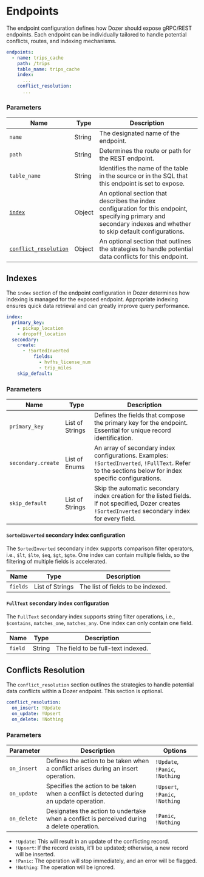 # Endpoints
The endpoint configuration defines how Dozer should expose gRPC/REST endpoints. Each endpoint can be individually tailored to handle potential conflicts, routes, and indexing mechanisms.

```yaml
endpoints:
  - name: trips_cache  
    path: /trips
    table_name: trips_cache
    index:
      ...
    conflict_resolution: 
      ...
```

### Parameters
| Name                  | Type         | Description                                                                                                                         |
|-----------------------|--------------|-------------------------------------------------------------------------------------------------------------------------------------|
| `name`                | String       | The designated name of the endpoint.                                                                                                |
| `path`                | String       | Determines the route or path for the REST endpoint.                                                                                 |
| `table_name`          | String       | Identifies the name of the table in the source or in the SQL that this endpoint is set to expose.                                   |
| [`index`](#indexes)               | Object       | An optional section that describes the index configuration for this endpoint, specifying primary and secondary indexes and whether to skip default configurations.  |
| [`conflict_resolution`](#conflicts-resolution) | Object       | An optional section that outlines the strategies to handle potential data conflicts for this endpoint.                              |

## Indexes
The `index` section of the endpoint configuration in Dozer determines how indexing is managed for the exposed endpoint. Appropriate indexing ensures quick data retrieval and can greatly improve query performance.

```yaml
index:
  primary_key:
    - pickup_location
    - dropoff_location
  secondary:
    create:
      - !SortedInverted
          fields:
            - hvfhs_license_num
            - trip_miles
    skip_default: 
```

### Parameters
| Name                                | Type                      | Description                                                                                                                                                    |
|-------------------------------------|---------------------------|----------------------------------------------------------------------------------------------------------------------------------------------------------------|
| `primary_key`                        | List of Strings           | Defines the fields that compose the primary key for the endpoint. Essential for unique record identification.                                                |
| `secondary.create`                   | List of Enums           | An array of secondary index configurations. Examples: `!SortedInverted`, `!FullText`. Refer to the sections below for index specific configurations.                          |
| `skip_default`                       | List of Strings           | Skip the automatic secondary index creation for the listed fields. If not specified, Dozer creates `!SortedInverted` secondary index for every field.  |

#### `SortedInverted` secondary index configuration
The `SortedInverted` secondary index supports comparison filter operators, i.e., `$lt`, `$lte`, `$eq`, `$gt`, `$gte`. One index can contain multiple fields, so the filtering of multiple fields is accelerated.

| Name                                | Type                      | Description                                                                                                                                                    |
|-------------------------------------|---------------------------|----------------------------------------------------------------------------------------------------------------------------------------------------------------|
| `fields`                           | List of Strings           | The list of fields to be indexed.                                                                                     |

#### `FullText` secondary index configuration
The `FullText` secondary index supports string filter operations, i.e., `$contains`, `matches_one`, `matches_any`. One index can only contain one field.

| Name                                | Type                      | Description                                                                                                                                                    |
|-------------------------------------|---------------------------|----------------------------------------------------------------------------------------------------------------------------------------------------------------|
| `field`                            | String                    | The field to be full-text indexed.                                                                                                    |

## Conflicts Resolution
The `conflict_resolution` section outlines the strategies to handle potential data conflicts within a Dozer endpoint. This section is optional.

```yaml
conflict_resolution:
  on_insert: !Update
  on_update: !Upsert
  on_delete: !Nothing
```

### Parameters
| Parameter   | Description                                                                                       | Options       |
|-------------|---------------------------------------------------------------------------------------------------|---------------|
| `on_insert` | Defines the action to be taken when a conflict arises during an insert operation.                  | `!Update`, `!Panic`, `!Nothing`  |
| `on_update` | Specifies the action to be taken when a conflict is detected during an update operation.           | `!Upsert`, `!Panic`, `!Nothing`  |
| `on_delete` | Designates the action to undertake when a conflict is perceived during a delete operation.         | `!Panic`, `!Nothing`             |

- `!Update`: This will result in an update of the conflicting record.
- `!Upsert`: If the record exists, it'll be updated; otherwise, a new record will be inserted.
- `!Panic`: The operation will stop immediately, and an error will be flagged.
- `!Nothing`: The operation will be ignored.


